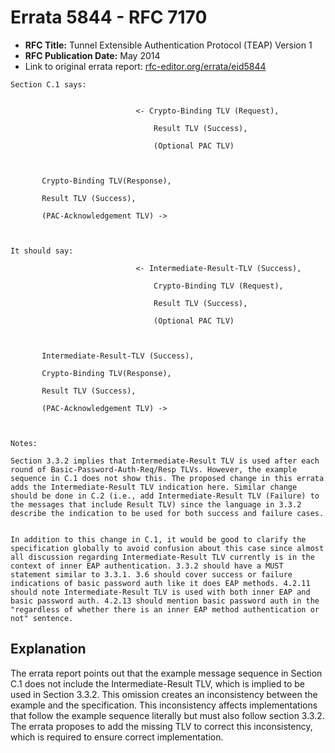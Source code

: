 # Errata 5844 - RFC 7170

- **RFC Title:** Tunnel Extensible Authentication Protocol (TEAP) Version 1
- **RFC Publication Date:** May 2014
- Link to original errata report: [rfc-editor.org/errata/eid5844](https://www.rfc-editor.org/errata/eid5844)

```
Section C.1 says:


                            <- Crypto-Binding TLV (Request),
                                Result TLV (Success),
                                (Optional PAC TLV)

       Crypto-Binding TLV(Response),
       Result TLV (Success),
       (PAC-Acknowledgement TLV) ->


It should say:

                            <- Intermediate-Result-TLV (Success),
                                Crypto-Binding TLV (Request),
                                Result TLV (Success),
                                (Optional PAC TLV)

       Intermediate-Result-TLV (Success),
       Crypto-Binding TLV(Response),
       Result TLV (Success),
       (PAC-Acknowledgement TLV) ->


Notes:

Section 3.3.2 implies that Intermediate-Result TLV is used after each round of Basic-Password-Auth-Req/Resp TLVs. However, the example sequence in C.1 does not show this. The proposed change in this errata adds the Intermediate-Result TLV indication here. Similar change should be done in C.2 (i.e., add Intermediate-Result TLV (Failure) to the messages that include Result TLV) since the language in 3.3.2 describe the indication to be used for both success and failure cases.

In addition to this change in C.1, it would be good to clarify the specification globally to avoid confusion about this case since almost all discussion regarding Intermediate-Result TLV currently is in the context of inner EAP authentication. 3.3.2 should have a MUST statement similar to 3.3.1. 3.6 should cover success or failure indications of basic password auth like it does EAP methods. 4.2.11 should note Intermediate-Result TLV is used with both inner EAP and basic password auth. 4.2.13 should mention basic password auth in the "regardless of whether there is an inner EAP method authentication or not" sentence.
```

## Explanation

The errata report points out that the example message sequence in Section C.1 does not include the Intermediate-Result TLV, which is implied to be used in Section 3.3.2.  This omission creates an inconsistency between the example and the specification.  This inconsistency affects implementations that follow the example sequence literally but must also follow section 3.3.2. The errata proposes to add the missing TLV to correct this inconsistency, which is required to ensure correct implementation.
